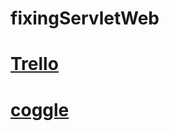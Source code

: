 # fixingServletWeb 

# [Trello](https://trello.com/b/mJIhCiaN/servlet)

# [coggle](https://coggle.it/diagram/WxYacCBEsqvw_Paw/t/-)